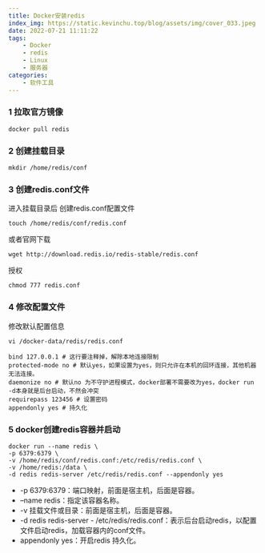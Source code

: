 ```yaml
---
title: Docker安装redis
index_img: https://static.kevinchu.top/blog/assets/img/cover_033.jpeg
date: 2022-07-21 11:11:22
tags:
    - Docker
    - redis
    - Linux
    - 服务器
categories:
    - 软件工具
---
```


### 1 拉取官方镜像
```
docker pull redis
```


### 2 创建挂载目录
```
mkdir /home/redis/conf
```

### 3 创建redis.conf文件
进入挂载目录后
创建redis.conf配置文件
```
touch /home/redis/conf/redis.conf
```
或者官网下载
```
wget http://download.redis.io/redis-stable/redis.conf
```
授权
```
chmod 777 redis.conf
```

### 4 修改配置文件

修改默认配置信息
```
vi /docker-data/redis/redis.conf
```
```
bind 127.0.0.1 # 这行要注释掉，解除本地连接限制
protected-mode no # 默认yes，如果设置为yes，则只允许在本机的回环连接，其他机器无法连接。
daemonize no # 默认no 为不守护进程模式，docker部署不需要改为yes，docker run -d本身就是后台启动，不然会冲突
requirepass 123456 # 设置密码
appendonly yes # 持久化
```

### 5 docker创建redis容器并启动

```
docker run --name redis \
-p 6379:6379 \
-v /home/redis/conf/redis.conf:/etc/redis/redis.conf \
-v /home/redis:/data \
-d redis redis-server /etc/redis/redis.conf --appendonly yes
```

- -p 6379:6379：端口映射，前面是宿主机，后面是容器。
- –name redis：指定该容器名称。
- -v 挂载文件或目录：前面是宿主机，后面是容器。
- -d redis redis-server - /etc/redis/redis.conf：表示后台启动redis，以配置文件启动redis，加载容器内的conf文件。
- appendonly yes：开启redis 持久化。
